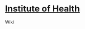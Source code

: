 # [Institute of Health](https://insthealth.ru)
[Wiki](https://github.com/insthealth/insthealth.github.io/wiki)
